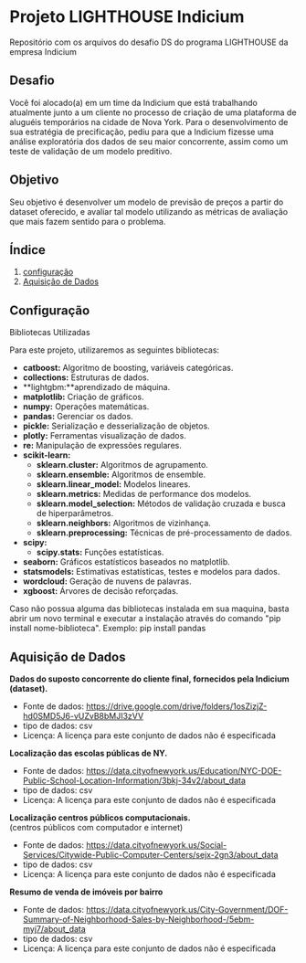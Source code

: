 # Projeto LIGHTHOUSE Indicium
Repositório com os arquivos do desafio DS do programa LIGHTHOUSE da empresa Indicium

## Desafio

Você foi alocado(a) em um time da Indicium que está trabalhando atualmente junto a um cliente no processo de criação de uma plataforma de aluguéis
temporários na cidade de Nova York. Para o desenvolvimento de sua estratégia de precificação, pediu para que a Indicium fizesse uma análise exploratória
dos dados de seu maior concorrente, assim como um teste de validação de um modelo preditivo.

## Objetivo

Seu objetivo é desenvolver um modelo de previsão de preços a partir do dataset oferecido, e avaliar tal modelo utilizando as métricas de avaliação
que mais fazem sentido para o problema.

## Índice

1. [configuração](#configuracao)
2. [Aquisição de Dados](##aquisicao-de-dado)

## Configuração
<a id="#configuracao"></a>

Bibliotecas Utilizadas

Para este projeto, utilizaremos as seguintes bibliotecas:

- **catboost:** Algoritmo de boosting, variáveis categóricas.
- **collections:** Estruturas de dados.
- **lightgbm:**aprendizado de máquina.
- **matplotlib:** Criação de gráficos.
- **numpy:** Operações matemáticas.
- **pandas:** Gerenciar os dados.
- **pickle:** Serialização e desserialização de objetos.
- **plotly:** Ferramentas visualização de dados.
- **re:** Manipulação de expressões regulares.
- **scikit-learn:** 
  - **sklearn.cluster:** Algoritmos de agrupamento.
  - **sklearn.ensemble:** Algoritmos de ensemble.
  - **sklearn.linear_model:** Modelos lineares.
  - **sklearn.metrics:** Medidas de performance dos modelos.
  - **sklearn.model_selection:** Métodos de validação cruzada e busca de hiperparâmetros.
  - **sklearn.neighbors:** Algoritmos de vizinhança.
  - **sklearn.preprocessing:** Técnicas de pré-processamento de dados.
- **scipy:** 
  - **scipy.stats:** Funções estatísticas.
- **seaborn:** Gráficos estatísticos baseados no matplotlib.
- **statsmodels:** Estimativas estatísticas, testes e modelos para dados.
- **wordcloud:** Geração de nuvens de palavras.
- **xgboost:** Árvores de decisão reforçadas.<br>

Caso não possua alguma das bibliotecas instalada em sua maquina, basta abrir um novo terminal e executar a instalação através do comando "pip install nome-biblioteca".
Exemplo: pip install pandas

## Aquisição de Dados
<a id="#aquisicao-de-dados"></a>

<p>
<b>Dados do suposto concorrente do cliente final, fornecidos pela Indicium (dataset).</b> <br>
<ul>
    <li>Fonte de dados: <a href="https://drive.google.com/drive/folders/1osZizjZ-hd0SMD5J6-vUZvB8bMJI3zVV" target="_blank">https://drive.google.com/drive/folders/1osZizjZ-hd0SMD5J6-vUZvB8bMJI3zVV</a></li>
    <li>tipo de dados: csv</li>
    <li>Licença: A licença para este conjunto de dados não é especificada</li>
</ul>
<b>Localização das escolas públicas de NY.</b> <br>
<ul>
    <li>Fonte de dados: <a href="https://data.cityofnewyork.us/Education/NYC-DOE-Public-School-Location-Information/3bkj-34v2/about_data" target="_blank">https://data.cityofnewyork.us/Education/NYC-DOE-Public-School-Location-Information/3bkj-34v2/about_data</a></li>
    <li>tipo de dados: csv</li>
    <li>Licença: A licença para este conjunto de dados não é especificada</li>
</ul>
<b>Localização centros públicos computacionais.</b><br>
(centros públicos com computador e internet) <br>
<ul>
    <li>Fonte de dados: <a href="https://data.cityofnewyork.us/Social-Services/Citywide-Public-Computer-Centers/sejx-2gn3/about_data" target="_blank">https://data.cityofnewyork.us/Social-Services/Citywide-Public-Computer-Centers/sejx-2gn3/about_data</a></li>
    <li>tipo de dados: csv</li>
    <li>Licença: A licença para este conjunto de dados não é especificada</li>
</ul>
<b>Resumo de venda de imóveis por bairro</b><br>
<ul>
    <li>Fonte de dados: <a href="https://data.cityofnewyork.us/City-Government/DOF-Summary-of-Neighborhood-Sales-by-Neighborhood-/5ebm-myj7/about_data" target="_blank">https://data.cityofnewyork.us/City-Government/DOF-Summary-of-Neighborhood-Sales-by-Neighborhood-/5ebm-myj7/about_data</a></li>
    <li>tipo de dados: csv</li>
    <li>Licença: A licença para este conjunto de dados não é especificada</li>
</ul>
</p>
